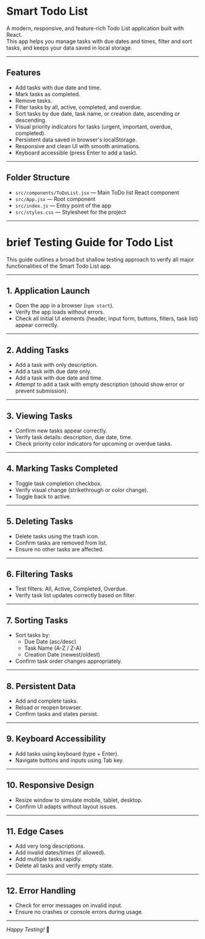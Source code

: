 # Smart Todo List

A modern, responsive, and feature-rich Todo List application built with React.  
This app helps you manage tasks with due dates and times, filter and sort tasks, and keeps your data saved in local storage.

---

## Features

- Add tasks with due date and time.
- Mark tasks as completed.
- Remove tasks.
- Filter tasks by all, active, completed, and overdue.
- Sort tasks by due date, task name, or creation date, ascending or descending.
- Visual priority indicators for tasks (urgent, important, overdue, completed).
- Persistent data saved in browser's localStorage.
- Responsive and clean UI with smooth animations.
- Keyboard accessible (press Enter to add a task).

---
## Folder Structure
 
- `src/components/ToDoList.jsx` — Main ToDo list React component  
- `src/App.jsx` — Root component  
- `src/index.js` — Entry point of the app  
- `src/styles.css` — Stylesheet for the project
---

# brief Testing Guide for Todo List

This guide outlines a broad but shallow testing approach to verify all major functionalities of the Smart Todo List app.

---

## 1. Application Launch

- Open the app in a browser (`npm start`).
- Verify the app loads without errors.
- Check all initial UI elements (header, input form, buttons, filters, task list) appear correctly.

---

## 2. Adding Tasks

- Add a task with only description.
- Add a task with due date only.
- Add a task with due date and time.
- Attempt to add a task with empty description (should show error or prevent submission).

---

## 3. Viewing Tasks

- Confirm new tasks appear correctly.
- Verify task details: description, due date, time.
- Check priority color indicators for upcoming or overdue tasks.

---

## 4. Marking Tasks Completed

- Toggle task completion checkbox.
- Verify visual change (strikethrough or color change).
- Toggle back to active.

---

## 5. Deleting Tasks

- Delete tasks using the trash icon.
- Confirm tasks are removed from list.
- Ensure no other tasks are affected.

---

## 6. Filtering Tasks

- Test filters: All, Active, Completed, Overdue.
- Verify task list updates correctly based on filter.

---

## 7. Sorting Tasks

- Sort tasks by:
  - Due Date (asc/desc)
  - Task Name (A-Z / Z-A)
  - Creation Date (newest/oldest)
- Confirm task order changes appropriately.

---

## 8. Persistent Data

- Add and complete tasks.
- Reload or reopen browser.
- Confirm tasks and states persist.

---

## 9. Keyboard Accessibility

- Add tasks using keyboard (type + Enter).
- Navigate buttons and inputs using Tab key.

---

## 10. Responsive Design

- Resize window to simulate mobile, tablet, desktop.
- Confirm UI adapts without layout issues.

---

## 11. Edge Cases

- Add very long descriptions.
- Add invalid dates/times (if allowed).
- Add multiple tasks rapidly.
- Delete all tasks and verify empty state.

---

## 12. Error Handling

- Check for error messages on invalid input.
- Ensure no crashes or console errors during usage.

---

*Happy Testing!* 🚀
 


